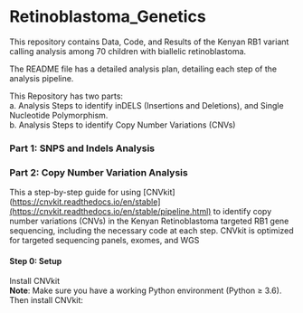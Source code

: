 # Retinoblastoma_Genetics
This repository contains Data, Code, and Results of the Kenyan RB1 variant calling analysis among 70 children with biallelic retinoblastoma.  


The README file has a detailed analysis plan, detailing each step of the analysis pipeline.    

This Repository has two parts:  
    a. Analysis Steps to identify inDELS (Insertions and Deletions), and Single Nucleotide Polymorphism.  
    b. Analysis Steps to identify Copy Number Variations (CNVs)  


### Part 1: SNPS and Indels Analysis



### Part 2: Copy Number Variation Analysis  
This a step-by-step guide for using [CNVkit](https://cnvkit.readthedocs.io/en/stable](https://cnvkit.readthedocs.io/en/stable/pipeline.html) to identify copy number variations (CNVs) in the Kenyan Retinoblastoma targeted RB1 gene sequencing, including the necessary code at each step. CNVkit is optimized for targeted sequencing panels, exomes, and WGS  

#### Step 0: Setup
Install CNVkit  
**Note**: Make sure you have a working Python environment (Python ≥ 3.6). Then install CNVkit: 

